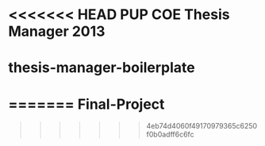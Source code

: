 <<<<<<< HEAD
PUP COE Thesis Manager 2013
=======
thesis-manager-boilerplate
==========================
=======
Final-Project
=============
>>>>>>> 4eb74d4060f49170979365c6250f0b0adff6c6fc
